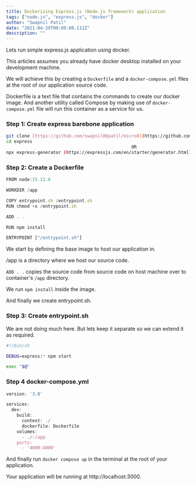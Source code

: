```yaml
---
title: Dockerizing Express.js (Node.js framework) application
tags: ["node.js", "express.js", "docker"]
author: "Swapnil Patil"
date: "2021-04-29T00:00:00.111Z"
description: ""
---
```

Lets run simple express.js application using docker.

This articles assumes you already have docker desktop installed on your development machine.

We will achieve this by creating a `Dockerfile` and a `docker-compose.yml` files at the root of our application source code.

Dockerfile is a text file that contains the commands to create our docker image. And another utility called Compose by making use of `docker-compose.yml` file will run this container as a service for us.

### Step 1: Create express barebone application 

```bash
git clone [https://github.com/swapnil00patil/micro8](https://github.com/swapnil00patil/micro8) 
cd express
												OR
npx express-generator (https://expressjs.com/en/starter/generator.html)
```

### Step 2: Create a Dockerfile

```jsx
FROM node:15.12.0

WORKDIR /app

COPY entrypoint.sh /entrypoint.sh
RUN chmod +x /entrypoint.sh

ADD . .

RUN npm install

ENTRYPOINT ["/entrypoint.sh"]
```

We start by defining the base image to host our application in. 

/app is a directory where we host our source code.

`ADD . .` copies the source code from source code on host machine over to container's `/app` directory.

We run `npm install` inside the image.

And finally we create entrypoint.sh.  

### Step 3: Create entrypoint.sh

We are not doing much here. But lets keep it separate so we can extend it as required.

```bash
#!/bin/sh

DEBUG=express:* npm start

exec "$@"
```

### Step 4 docker-compose.yml

```jsx
version: '3.8'

services:
  dev:
    build: 
      context: ./
      dockerfile: Dockerfile
    volumes:
      - ./:/app
    ports:
      - '4000:4000'
```

And finally run `docker compose up` in the terminal at the root of your application.

Your application will be running at http://localhost:3000.